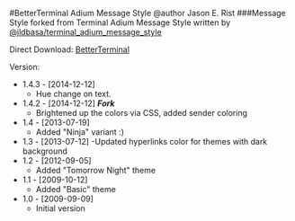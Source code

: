 #BetterTerminal Adium Message Style
@author Jason E. Rist
###Message Style forked from Terminal Adium Message Style written by [@jldbasa/terminal_adium_message_style](https://github.com/jldbasa/terminal_adium_message_style)

Direct Download: [BetterTerminal](https://github.com/knowncitizen/BetterTerminal_Message_Style/archive/master.zip)

Version:
- 1.4.3 - [2014-12-12]
  - Hue change on text.
- 1.4.2 - [2014-12-12] **_Fork_**
  - Brightened up the colors via CSS, added sender coloring
- 1.4 - [2013-07-19]
  - Added "Ninja" variant :)
- 1.3 - [2013-07-12]
  -Updated hyperlinks color for themes with dark background
- 1.2 - [2012-09-05]
  - Added "Tomorrow Night" theme
- 1.1 - [2009-10-12]
  - Added "Basic" theme
- 1.0 - [2009-09-09]
  - Initial version
